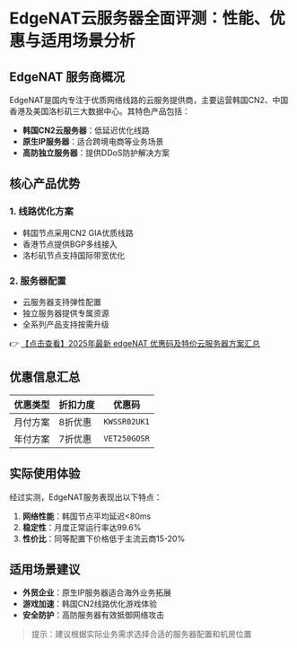 # EdgeNAT云服务器全面评测：性能、优惠与适用场景分析

## EdgeNAT 服务商概况

EdgeNAT是国内专注于优质网络线路的云服务提供商，主要运营韩国CN2、中国香港及美国洛杉矶三大数据中心。其特色产品包括：
- **韩国CN2云服务器**：低延迟优化线路
- **原生IP服务器**：适合跨境电商等业务场景
- **高防独立服务器**：提供DDoS防护解决方案

## 核心产品优势

### 1. 线路优化方案
- 韩国节点采用CN2 GIA优质线路
- 香港节点提供BGP多线接入
- 洛杉矶节点支持国际带宽优化

### 2. 服务器配置
- 云服务器支持弹性配置
- 独立服务器提供专属资源
- 全系列产品支持按需升级

👉 [【点击查看】2025年最新 edgeNAT 优惠码及特价云服务器方案汇总](https://bit.ly/edgenat)

## 优惠信息汇总

| 优惠类型 | 折扣力度 | 优惠码         |
|----------|----------|----------------|
| 月付方案 | 8折优惠  | `KWSSR02UK1`   |
| 年付方案 | 7折优惠  | `VET250GOSR`   |

## 实际使用体验

经过实测，EdgeNAT服务表现出以下特点：
1. **网络性能**：韩国节点平均延迟<80ms
2. **稳定性**：月度正常运行率达99.6%
3. **性价比**：同等配置下价格低于主流云商15-20%

## 适用场景建议

- **外贸企业**：原生IP服务器适合海外业务拓展
- **游戏加速**：韩国CN2线路优化游戏体验
- **安全防护**：高防服务器有效抵御网络攻击

> 提示：建议根据实际业务需求选择合适的服务器配置和机房位置